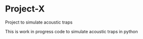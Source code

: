 # Project-X
Project to simulate acoustic traps 

This is work in progress code to simulate acoustic traps in python 
